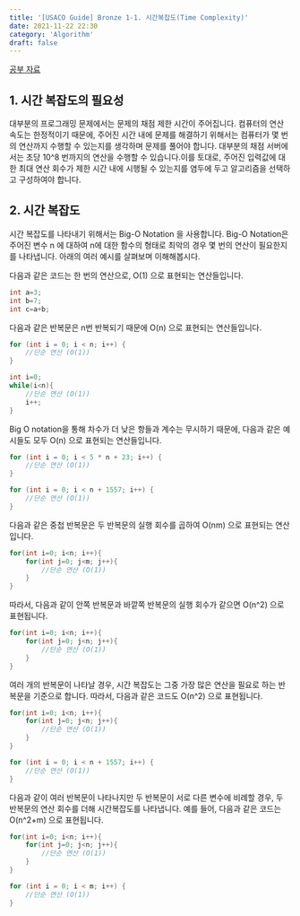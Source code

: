 ```yaml
---
title: '[USACO Guide] Bronze 1-1. 시간복잡도(Time Complexity)'
date: 2021-11-22 22:30
category: 'Algorithm'
draft: false
---
```


[공부 자료](https://usaco.guide/bronze/time-comp?lang=cpp)

## 1. 시간 복잡도의 필요성

대부분의 프로그래밍 문제에서는 문제의 채점 제한 시간이 주어집니다. 컴퓨터의 연산 속도는 한정적이기 때문에, 주어진 시간 내에 문제를 해결하기 위해서는 컴퓨터가 몇 번의 연산까지 수행할 수 있는지를 생각하며 문제를 풀어야 합니다. 대부분의 채점 서버에서는 초당 10^8 번까지의 연산을 수행할 수 있습니다.이를 토대로, 주어진 입력값에 대한 최대 연산 회수가 제한 시간 내에 시행될 수 있는지를 염두에 두고 알고리즘을 선택하고 구성하여야 합니다.

## 2. 시간 복잡도

시간 복잡도를 나타내기 위해서는 Big-O Notation 을 사용합니다. Big-O Notation은 주어진 변수 n 에 대하여 n에 대한 함수의 형태로 최악의 경우 몇 번의 연산이 필요한지를 나타냅니다. 아래의 여러 예시를 살펴보며 이해해봅시다.

다음과 같은 코드는 한 번의 연산으로, O(1) 으로 표현되는 연산들입니다.

```cpp
int a=3;
int b=7;
int c=a+b;
```

다음과 같은 반복문은 n번 반복되기 때문에 O(n) 으로 표현되는 연산들입니다.

```cpp
for (int i = 0; i < n; i++) {
	//단순 연산 (O(1))
}
```

```cpp
int i=0;
while(i<n){
	//단순 연산 (O(1))
    i++;
}
```

Big O notation을 통해 차수가 더 낮은 항들과 계수는 무시하기 때문에, 다음과 같은 예시들도 모두 O(n) 으로 표현되는 연산들입니다.

```cpp
for (int i = 0; i < 5 * n + 23; i++) {
	//단순 연산 (O(1))
}
```

```cpp
for (int i = 0; i < n + 1557; i++) {
	//단순 연산 (O(1))
}
```

다음과 같은 중첩 반복문은 두 반복문의 실행 회수를 곱하여 O(nm) 으로 표현되는 연산입니다.

```cpp
for(int i=0; i<n; i++){
	for(int j=0; j<m; j++){
		//단순 연산 (O(1))
    }
}
```

따라서, 다음과 같이 안쪽 반복문과 바깥쪽 반복문의 실행 회수가 같으면 O(n^2) 으로 표현됩니다.

```cpp
for(int i=0; i<n; i++){
	for(int j=0; j<n; j++){
		//단순 연산 (O(1))
    }
}
```

여러 개의 반복문이 나타날 경우, 시간 복잡도는 그중 가장 많은 연산을 필요로 하는 반복문을 기준으로 합니다. 따라서, 다음과 같은 코드도 O(n^2) 으로 표현됩니다.

```cpp
for(int i=0; i<n; i++){
	for(int j=0; j<n; j++){
		//단순 연산 (O(1))
    }
}

for (int i = 0; i < n + 1557; i++) {
	//단순 연산 (O(1))
}
```

다음과 같이 여러 반복문이 나타나지만 두 반복문이 서로 다른 변수에 비례할 경우, 두 반복문의 연산 회수를 더해 시간복잡도를 나타냅니다. 예를 들어, 다음과 같은 코드는 O(n^2+m) 으로 표현됩니다.

```cpp
for(int i=0; i<n; i++){
	for(int j=0; j<n; j++){
		//단순 연산 (O(1))
    }
}

for (int i = 0; i < m; i++) {
	//단순 연산 (O(1))
}
```
